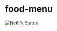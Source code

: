 # food-menu

[![Netlify Status](https://api.netlify.com/api/v1/badges/6b3ff15e-1c43-4f6a-86ec-8c0e91693570/deploy-status)](https://app.netlify.com/sites/lolxddev/deploys)
